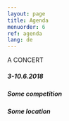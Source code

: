 ```yaml
---
layout: page
title: Agenda
menuorder: 6
ref: agenda
lang: de
---
```

A CONCERT

##### 3-10.6.2018 

##### Some competition

##### _Some location_

&nbsp;


